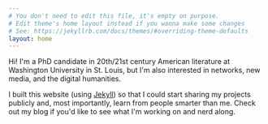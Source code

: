 ```yaml
---
# You don't need to edit this file, it's empty on purpose.
# Edit theme's home layout instead if you wanna make some changes
# See: https://jekyllrb.com/docs/themes/#overriding-theme-defaults
layout: home
---
```

Hi! I'm a PhD candidate in 20th/21st century American literature at Washington University in St. Louis, but I'm also interested in networks, new media, and the digital humanities.

I built this website (using [Jekyll](https://jekyllrb.com/ "yeah Jekyll rules")) so that I could start sharing my projects publicly and, most importantly, learn from people smarter than me. Check out my blog if you'd like to see what I'm working on and nerd along.